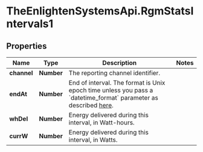 # TheEnlightenSystemsApi.RgmStatsIntervals1

## Properties

Name | Type | Description | Notes
------------ | ------------- | ------------- | -------------
**channel** | **Number** | The reporting channel identifier. | 
**endAt** | **Number** | End of interval. The format is Unix epoch time unless you pass a &#x60;datetime_format&#x60; parameter as described [here](https://developer.enphase.com/docs#Datetimes). | 
**whDel** | **Number** | Energy delivered during this interval, in Watt-hours. | 
**currW** | **Number** | Energy delivered during this interval, in Watts. | 


